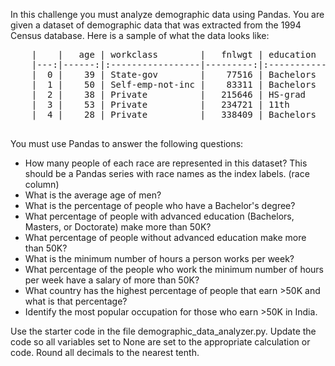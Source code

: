 In this challenge you must analyze demographic data using Pandas. You are given a dataset of demographic data that was extracted from the 1994 Census database. Here is a sample of what the data looks like:
<div>
  <pre>
    |    |   age | workclass        |   fnlwgt | education   |   education-num | marital-status     | occupation        | relationship   | race   | sex    |   capital-gain |   capital-loss |   hours-per-week | native-country   | salary   |
    |---:|------:|:-----------------|---------:|:------------|----------------:|:-------------------|:------------------|:---------------|:-------|:-------|---------------:|---------------:|-----------------:|:-----------------|:---------|
    |  0 |    39 | State-gov        |    77516 | Bachelors   |              13 | Never-married      | Adm-clerical      | Not-in-family  | White  | Male   |           2174 |              0 |               40 | United-States    | <=50K    |
    |  1 |    50 | Self-emp-not-inc |    83311 | Bachelors   |              13 | Married-civ-spouse | Exec-managerial   | Husband        | White  | Male   |              0 |              0 |               13 | United-States    | <=50K    |
    |  2 |    38 | Private          |   215646 | HS-grad     |               9 | Divorced           | Handlers-cleaners | Not-in-family  | White  | Male   |              0 |              0 |               40 | United-States    | <=50K    |
    |  3 |    53 | Private          |   234721 | 11th        |               7 | Married-civ-spouse | Handlers-cleaners | Husband        | Black  | Male   |              0 |              0 |               40 | United-States    | <=50K    |
    |  4 |    28 | Private          |   338409 | Bachelors   |              13 | Married-civ-spouse | Prof-specialty    | Wife           | Black  | Female |              0 |              0 |               40 | Cuba             | <=50K    |
  </pre>
</div>


You must use Pandas to answer the following questions:
<ul>
  <li>How many people of each race are represented in this dataset? This should be a Pandas series with race names as the index labels. (race column)</li>
  <li>What is the average age of men?</li>
  <li>What is the percentage of people who have a Bachelor's degree?</li>
  <li>What percentage of people with advanced education (Bachelors, Masters, or Doctorate) make more than 50K?</li>
  <li>What percentage of people without advanced education make more than 50K?</li>
  <li>What is the minimum number of hours a person works per week?</li>
  <li>What percentage of the people who work the minimum number of hours per week have a salary of more than 50K?</li>
  <li>What country has the highest percentage of people that earn >50K and what is that percentage?</li>
  <li>Identify the most popular occupation for those who earn >50K in India.</li>
</ul>
Use the starter code in the file demographic_data_analyzer.py. Update the code so all variables set to None are set to the appropriate calculation or code. Round all decimals to the nearest tenth.
